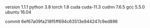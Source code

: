 version 1.1.1
python 3.8
torch 1.8
cuda cuda-11.3
cudnn 7.6.5
gcc 5.5.0
ubuntu 16.04

commit 6ef67a09fa218f5ff694c63513e944247c9ed896